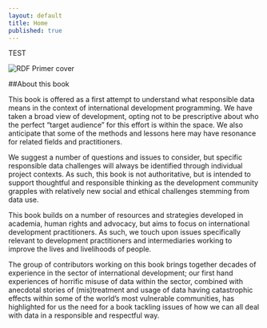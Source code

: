 ```yaml
---
layout: default
title: Home
published: true
---
```



TEST


![RDF Primer cover](https://responsibledata.io/wp-content/uploads/2014/10/RDF-book-cover-724x1024.png)

##About this book

This book is offered as a first attempt to understand what responsible data means in the context of international development programming. We have taken a broad view of development, opting not to be prescriptive about who the perfect “target audience” for this effort is within the space. We also anticipate that some of the methods and lessons here may have resonance for related fields and practitioners.

We suggest a number of questions and issues to consider, but specific responsible data challenges will always be identified through individual project contexts. As such, this book is not authoritative, but is intended to support thoughtful and responsible thinking as the development community grapples with relatively new social and ethical challenges stemming from data use.

This book builds on a number of resources and strategies developed in academia, human rights and advocacy, but aims to focus on international development practitioners. As such, we touch upon issues specifically relevant to development practitioners and intermediaries working to improve the lives and livelihoods of people.

The group of contributors working on this book brings together decades of experience in the sector of international development; our first hand experiences of horrific misuse of data within the sector, combined with anecdotal stories of (mis)treatment and usage of data having catastrophic effects within some of the world’s most vulnerable communities, has highlighted for us the need for a book tackling issues of how we can all deal with data in a responsible and respectful way.
